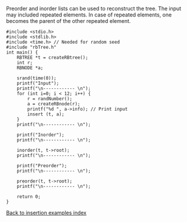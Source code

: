 Preorder and inorder lists can be used to reconstruct the tree. The input may included repeated elements. In case of repeated
elements, one becomes the parent of the other repeated element. 

```
#include <stdio.h>
#include <stdlib.h>
#include <time.h> // Needed for random seed 
#include "rbTree.h"
int main() {
    RBTREE *t = createRBtree();
    int r;
    RBNODE *a; 
    
    srand(time(0));
    printf("Input");
    printf("\n------------ \n");
    for (int i=0; i < 12; i++) {
        r = randNumber(); 
        a = createRBnode(r);
        printf("%d ", a->info); // Print input
        insert (t, a);
    }
    printf("\n------------ \n");

    printf("Inorder");
    printf("\n------------ \n");
   
    inorder(t, t->root);
    printf("\n------------ \n");

    printf("Preorder");
    printf("\n------------ \n");
   
    preorder(t, t->root);
    printf("\n------------ \n");

    return 0;
}
```

[Back to insertion examples index](../../HTML/rbInsertionExamples.md)
